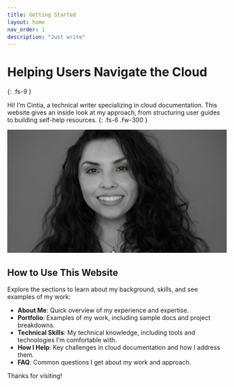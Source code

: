 ```yaml
---
title: Getting Started
layout: home
nav_order: 1
description: "Just write"
---
```


# Helping Users Navigate the Cloud
{: .fs-9 }

Hi! I’m Cintia, a technical writer specializing in cloud documentation. This website gives an inside look at my approach, from structuring user guides to building self-help resources. 
{: .fs-6 .fw-300 }

![](assets/images/bio-photo.png)

## How to Use This Website

Explore the sections to learn about my background, skills, and see examples of my work:

- **About Me**: Quick overview of my experience and expertise.
- **Portfolio**: Examples of my work, including sample docs and project breakdowns.
- **Technical Skills**: My technical knowledge, including tools and technologies I’m comfortable with.
- **How I Help**: Key challenges in cloud documentation and how I address them.
- **FAQ**: Common questions I get about my work and approach.

Thanks for visiting!


